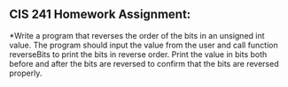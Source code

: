 ## CIS 241 Homework Assignment:
*Write a program that reverses the order of the bits in an unsigned int value. The program should input the value from the user and call function reverseBits to print the bits in reverse order. Print the value in bits both before and after the bits are reversed to confirm that the bits are reversed properly. 
